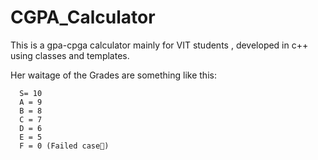 # CGPA_Calculator
This is a gpa-cpga calculator mainly for VIT students , developed in c++ using classes and templates.


Her waitage of the Grades are something like this:

      S= 10
      A = 9
      B = 8
      C = 7
      D = 6
      E = 5
      F = 0 (Failed case🥲)

